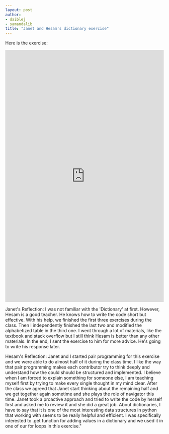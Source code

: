 ```yaml
---
layout: post
author:
- daiblej
- samandalib
title: "Janet and Hesam's dictionary exercise"
---
```


Here is the exercise:
<iframe src="https://trinket.io/embed/python3/96950bd554" width="100%" height="800" frameborder="0" marginwidth="0" marginheight="0" allowfullscreen></iframe>

Janet's Reflection:
I was not familiar with the 'Dictionary' at first. However, Hesam is a good teacher. He knows how to write the code short but effective. With his help, we finished the first three exercises during the class. Then I independently finished the last two and modified the alphabetized table in the third one. I went through a lot of materials, like the textbook and stack overflow but I still think Hesam is better than any other materials. In the end, I sent the exercise to him for more advice. He's going to write his response later.

Hesam's Reflection:
Janet and I started pair programming for this exercise and we were able to do almost half of it during the class time. I like the way that pair programming makes each contributor try to think deeply and understand how the could should be structured and implemented. I believe when I am forced to explain something for someone else, I am teaching myself first by trying to make every single thought in my mind clear. After the class we agreed that Janet start thinking about the remaining half and we get together again sometime and she plays the role of navigator this time. Janet took a proactive approach and tried to write the code by herself first and asked me to review it and she did a great job.
About dictionaries, I have to say that it is one of the most interesting data structures in python that working with seems to be really helpful and efficient. I was specifically interested to .get function for adding values in a dictionary and we used it in one of our for loops in this exercise."
